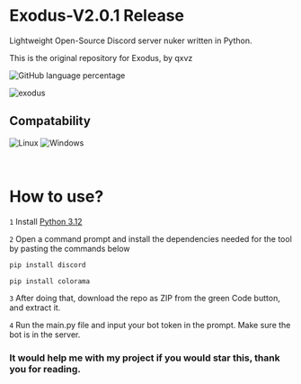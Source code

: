 # Exodus-V2.0.1 Release
Lightweight Open-Source Discord server nuker written in Python.

This is the original repository for Exodus, by qxvz

![GitHub language percentage](https://img.shields.io/github/languages/top/qxvz/Exodus-V2)


![exodus](https://github.com/user-attachments/assets/8b2719ea-e63f-4f25-beea-d9cc5433c5ab)

## Compatability
![Linux](https://img.shields.io/badge/Linux-000000?style=for-the-badge&logo=linux&logoColor=white) ![Windows](https://img.shields.io/badge/Windows-0078D6?style=for-the-badge&logo=windows&logoColor=white)

<br>

# How to use?

`1` Install [Python 3.12](https://www.python.org/downloads/release/python-3124/)

`2` Open a command prompt and install the dependencies needed for the tool by pasting the commands below
```sh
pip install discord
```
```sh
pip install colorama
```

`3` After doing that, download the repo as ZIP from the green Code button, and extract it.

`4` Run the main.py file and input your bot token in the prompt. Make sure the bot is in the server.

### It would help me with my project if you would star this, thank you for reading.
